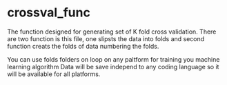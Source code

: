 # crossval_func
The function designed for generating set of K fold cross validation. 
There are two function is this file, one slipsts the data into folds and second function creats the folds of data numbering the folds.

You can use folds folders on loop on any paltform for training you machine learning algorithm
Data will be save independ to any coding language so it will be available for all platforms.

